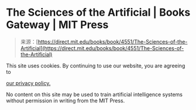 <!--yml
category: 未分类
date: 2024-05-27 14:27:48
-->

# The Sciences of the Artificial | Books Gateway | MIT Press

> 来源：[https://direct.mit.edu/books/book/4551/The-Sciences-of-the-Artificial](https://direct.mit.edu/books/book/4551/The-Sciences-of-the-Artificial)

This site uses cookies. By continuing to use our website, you are agreeing to

[our privacy policy.](https://direct.mit.edu/DocumentLibrary/MITP%20Direct%20PRIVACY%20POLICY%202019-02-26.pdf)

No content on this site may be used to train artificial intelligence systems without permission in writing from the MIT Press.